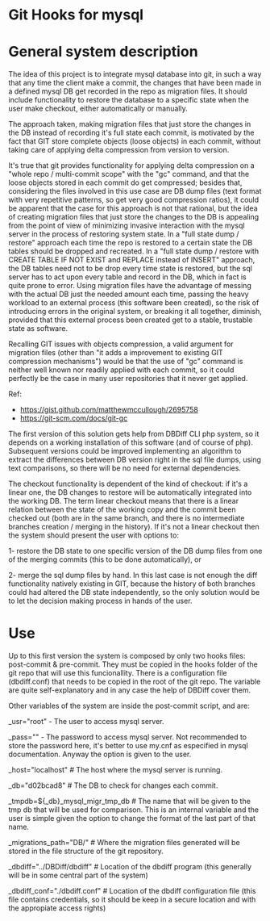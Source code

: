 # Git Hooks for mysql

General system description
=======================

The idea of this project is to integrate mysql database into git, in such a way that any time the client make a commit, the changes that have been made in a defined mysql DB get recorded in the repo as migration files. It should include functionality to restore the database to a specific state when the user make checkout, either automatically or manually.

The approach taken, making migration files that just store the changes in the DB instead of recording it's full state each commit, is motivated by the fact that GIT store complete objects (loose objects) in each commit, without taking care of applying delta compression from version to version. 

It's true that git provides functionality for applying delta compression on a "whole repo / multi-commit scope" with the "gc" command, and that the loose objects stored in each commit do get compressed; besides that, considering the files involved in this use case are DB dump files (text format with very repetitive patterns, so get very good compression ratios), it could be apparent that the case for this approach is not that rational, but the idea of creating migration files that just store the changes to the DB is appealing from the point of view of minimizing invasive interaction with the mysql server in the process of restoring system state. In a "full state dump / restore" approach each time the repo is restored to a certain state the DB tables should be dropped and recreated. In a "full state dump / restore with CREATE TABLE IF NOT EXIST and REPLACE instead of INSERT" approach, the DB tables need not to be drop every time state is restored, but the sql server has to act upon every table and record in the DB, which in fact is quite prone to error. Using migration files have the advantage of messing with the actual DB just the needed amount each time, passing the heavy workload to an external process (this software been created), so the risk of introducing errors in the original system, or breaking it all together, diminish, provided that this external process been created get to a stable, trustable state as software.

Recalling GIT issues with objects compression, a valid argument for migration files (other than "it adds a improvement to existing GIT compression mechanisms") would be that the use of "gc" command is neither well known nor readily applied with each commit, so it could perfectly be the case in many user repositories that it never get applied.

Ref:
- https://gist.github.com/matthewmccullough/2695758
- https://git-scm.com/docs/git-gc

The first version of this solution gets help from DBDiff CLI php system, so it depends on a working installation of this software (and of course of php).  Subsequent versions could be improved implementing an algorithm to extract the differences between DB version right in the sql file dumps, using text comparisons, so there will be no need for external dependencies.

The checkout functionality is dependent of the kind of checkout: if it's a linear one, the DB changes to restore will be automatically integrated into the working DB. The term linear checkout means that there is a linear relation between the state of the working copy and the commit been checked out (both are in the same branch, and there is no intermediate branches creation / merging in the history). If it's not a linear checkout then the system should present the user with options to:

1- restore the DB state to one specific version of the DB dump files from one of the merging commits (this to be done automatically), or

2- merge the sql dump files by hand. In this last case is not enough the diff functionality natively existing in GIT, because the history of both branches could had altered the DB state independently, so the only solution would be to let the decision making process in hands of the user.


Use
===

Up to this first version the system is composed by only two hooks files: post-commit & pre-commit. They must be copied in the hooks folder of the git repo that will use this funcionallity. There is a configuration file (dbdiff.conf) that needs to be copied in the root of the git repo. The variable are quite self-explanatory and in any case the help of DBDiff cover them.

Other variables of the system are inside the post-commit script, and are:

_usr="root"                         - The user to access mysql server.

_pass=""                            - The password to access mysql server. Not recommended to store the password here, it's better to use my.cnf as especified in mysql documentation. Anyway the option is given to the user.

_host="localhost"                   # The host where the mysql server is running.

_db="d02bcad8"                      # The DB to check for changes each commit.

_tmpdb=${_db}_mysql_migr_tmp_db     # The name that will be given to the tmp db that will be used for comparison. This is an internal variable and the user is simple given the option to change the format of the last part of that name.

_migrations_path="DB/"              # Where the migration files generated will be stored in the file structure of the git repository.

_dbdiff="../DBDiff/dbdiff"          # Location of the dbdiff program (this generally will be in some central part of the system)

_dbdiff_conf="./dbdiff.conf"        # Location of the dbdiff configuration file (this file contains credentials, so it should be keep in a secure location and with the appropiate access rights)